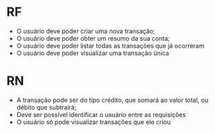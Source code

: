 # RF

- O usuário deve poder criar uma nova transação;
- O usuário deve poder obter um resumo da sua conta;
- O usuário deve poder listar todas as transações que já ocorreram
- O usuário deve poder visualizar uma transação única

# RN

- A transação pode ser do tipo crédito, que somará ao valor total, ou débito que subtrairá;
- Deve ser possível identificar o usuário entre as requisições
- O usuário só pode visualizar transações que ele criou
